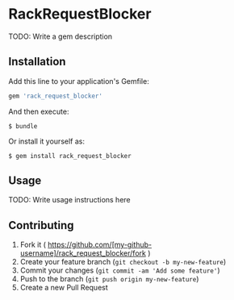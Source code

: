 # RackRequestBlocker

TODO: Write a gem description

## Installation

Add this line to your application's Gemfile:

```ruby
gem 'rack_request_blocker'
```

And then execute:

    $ bundle

Or install it yourself as:

    $ gem install rack_request_blocker

## Usage

TODO: Write usage instructions here

## Contributing

1. Fork it ( https://github.com/[my-github-username]/rack_request_blocker/fork )
2. Create your feature branch (`git checkout -b my-new-feature`)
3. Commit your changes (`git commit -am 'Add some feature'`)
4. Push to the branch (`git push origin my-new-feature`)
5. Create a new Pull Request
